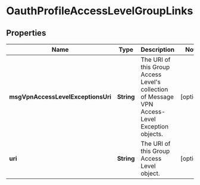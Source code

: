 

# OauthProfileAccessLevelGroupLinks


## Properties

| Name | Type | Description | Notes |
|------------ | ------------- | ------------- | -------------|
|**msgVpnAccessLevelExceptionsUri** | **String** | The URI of this Group Access Level&#39;s collection of Message VPN Access-Level Exception objects. |  [optional] |
|**uri** | **String** | The URI of this Group Access Level object. |  [optional] |



